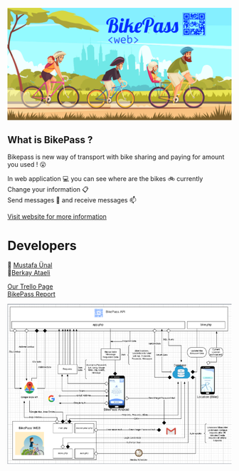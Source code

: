 ![CTA Image](bikepassweb.jpg)

## What is BikePass ?

Bikepass is new way of transport with bike sharing and paying for amount you used ! :open_mouth: <br>

In web application :computer:	you can see where are the bikes :bike: currently <br>
Change your information :clipboard: <br>
Send messages :email:	and receive messages :mailbox:<br>

[Visit website for more information](http://bikepass.herokuapp.com/)

 # Developers

:pencil: [Mustafa Ünal](https://github.com/berkayataeli) <br>
:pencil:[Berkay Ataeli](https://github.com/Theieyrre)  <br>

[Our Trello Page](https://trello.com/b/SeSQEz4I/bikepass) <br>
[BikePass Report](https://docs.google.com/document/d/1_GS6Z9DDU9Q5ximt30LGuUkkoVncaT0maX8dL6as1hI/edit?usp=sharing) <br>

![diagram](diagram.PNG)
